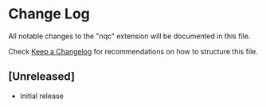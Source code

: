 # Change Log

All notable changes to the "nqc" extension will be documented in this file.

Check [Keep a Changelog](http://keepachangelog.com/) for recommendations on how to structure this file.

## [Unreleased]

- Initial release